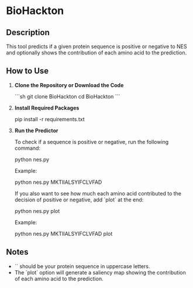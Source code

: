 # BioHackton


## Description

This tool predicts if a given protein sequence is positive or negative to NES and optionally shows the contribution of each amino acid to the prediction.

## How to Use

1. **Clone the Repository or Download the Code**

   \`\`\`sh
   git clone BioHackton
   cd BioHackton
   \`\`\`

2. **Install Required Packages**

   pip install -r requirements.txt

3. **Run the Predictor**

   To check if a sequence is positive or negative, run the following command:

   python nes.py <sequence>

   Example:

   python nes.py MKTIIALSYIFCLVFAD

   If you also want to see how much each amino acid contributed to the decision of positive or negative, add \`plot\` at the end:

   python nes.py <sequence> plot

   Example:

   python nes.py MKTIIALSYIFCLVFAD plot

## Notes

- \`<sequence>\` should be your protein sequence in uppercase letters.
- The \`plot\` option will generate a saliency map showing the contribution of each amino acid to the prediction.

